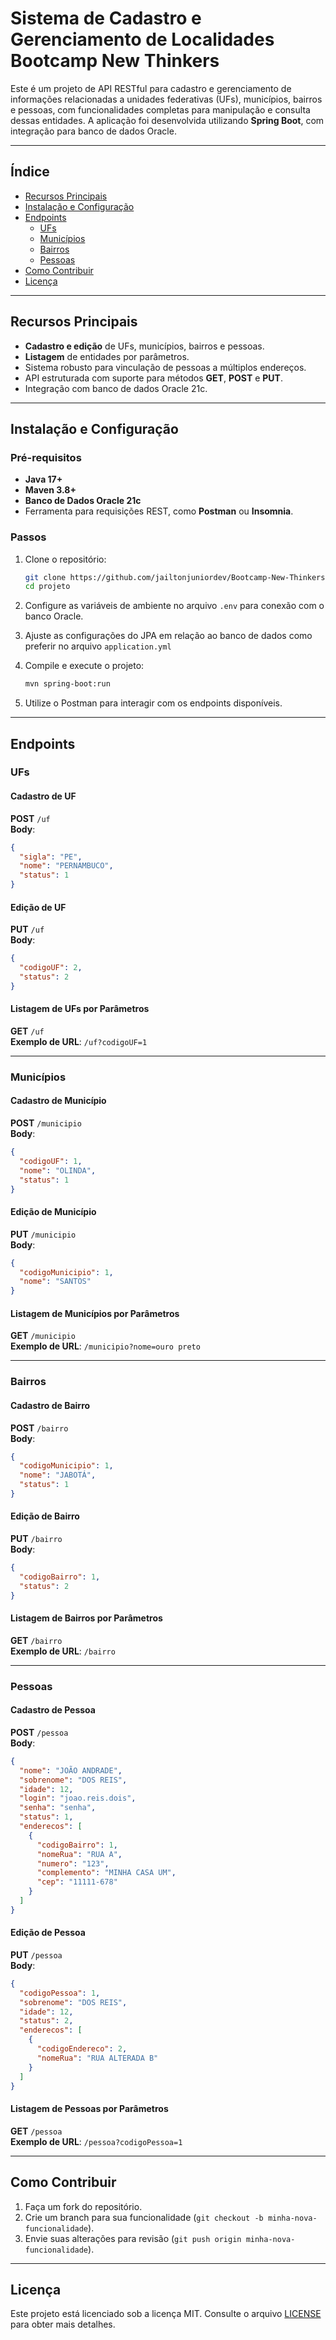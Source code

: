 # Sistema de Cadastro e Gerenciamento de Localidades Bootcamp New Thinkers

Este é um projeto de API RESTful para cadastro e gerenciamento de informações relacionadas a unidades federativas (UFs),
municípios, bairros e pessoas, com funcionalidades completas para manipulação e consulta dessas entidades. A aplicação
foi desenvolvida utilizando **Spring Boot**, com integração para banco de dados Oracle.

---

## Índice

- [Recursos Principais](#recursos-principais)
- [Instalação e Configuração](#instalação-e-configuração)
- [Endpoints](#endpoints)
    - [UFs](#ufs)
    - [Municípios](#municípios)
    - [Bairros](#bairros)
    - [Pessoas](#pessoas)
- [Como Contribuir](#como-contribuir)
- [Licença](#licença)

---

## Recursos Principais

- **Cadastro e edição** de UFs, municípios, bairros e pessoas.
- **Listagem** de entidades por parâmetros.
- Sistema robusto para vinculação de pessoas a múltiplos endereços.
- API estruturada com suporte para métodos **GET**, **POST** e **PUT**.
- Integração com banco de dados Oracle 21c.

---

## Instalação e Configuração

### Pré-requisitos

- **Java 17+**
- **Maven 3.8+**
- **Banco de Dados Oracle 21c**
- Ferramenta para requisições REST, como **Postman** ou **Insomnia**.

### Passos

1. Clone o repositório:
   ```bash
   git clone https://github.com/jailtonjuniordev/Bootcamp-New-Thinkers-Backend-Desafio-Final.git
   cd projeto
   ```

2. Configure as variáveis de ambiente no arquivo `.env` para conexão com o banco Oracle.

3. Ajuste as configurações do JPA em relação ao banco de dados como preferir no arquivo `application.yml` 

4. Compile e execute o projeto:
   ```bash
   mvn spring-boot:run
   ```

5. Utilize o Postman para interagir com os endpoints disponíveis.

---

## Endpoints

### UFs

#### Cadastro de UF

**POST** `/uf`  
**Body**:

```json
{
  "sigla": "PE",
  "nome": "PERNAMBUCO",
  "status": 1
}
```

#### Edição de UF

**PUT** `/uf`  
**Body**:

```json
{
  "codigoUF": 2,
  "status": 2
}
```

#### Listagem de UFs por Parâmetros

**GET** `/uf`  
**Exemplo de URL**: `/uf?codigoUF=1`

---

### Municípios

#### Cadastro de Município

**POST** `/municipio`  
**Body**:

```json
{
  "codigoUF": 1,
  "nome": "OLINDA",
  "status": 1
}
```

#### Edição de Município

**PUT** `/municipio`  
**Body**:

```json
{
  "codigoMunicipio": 1,
  "nome": "SANTOS"
}
```

#### Listagem de Municípios por Parâmetros

**GET** `/municipio`  
**Exemplo de URL**: `/municipio?nome=ouro preto`

---

### Bairros

#### Cadastro de Bairro

**POST** `/bairro`  
**Body**:

```json
{
  "codigoMunicipio": 1,
  "nome": "JABOTÁ",
  "status": 1
}
```

#### Edição de Bairro

**PUT** `/bairro`  
**Body**:

```json
{
  "codigoBairro": 1,
  "status": 2
}
```

#### Listagem de Bairros por Parâmetros

**GET** `/bairro`  
**Exemplo de URL**: `/bairro`

---

### Pessoas

#### Cadastro de Pessoa

**POST** `/pessoa`  
**Body**:

```json
{
  "nome": "JOÃO ANDRADE",
  "sobrenome": "DOS REIS",
  "idade": 12,
  "login": "joao.reis.dois",
  "senha": "senha",
  "status": 1,
  "enderecos": [
    {
      "codigoBairro": 1,
      "nomeRua": "RUA A",
      "numero": "123",
      "complemento": "MINHA CASA UM",
      "cep": "11111-678"
    }
  ]
}
```

#### Edição de Pessoa

**PUT** `/pessoa`  
**Body**:

```json
{
  "codigoPessoa": 1,
  "sobrenome": "DOS REIS",
  "idade": 12,
  "status": 2,
  "enderecos": [
    {
      "codigoEndereco": 2,
      "nomeRua": "RUA ALTERADA B"
    }
  ]
}
```

#### Listagem de Pessoas por Parâmetros

**GET** `/pessoa`  
**Exemplo de URL**: `/pessoa?codigoPessoa=1`

---

## Como Contribuir

1. Faça um fork do repositório.
2. Crie um branch para sua funcionalidade (`git checkout -b minha-nova-funcionalidade`).
3. Envie suas alterações para revisão (`git push origin minha-nova-funcionalidade`).

---

## Licença

Este projeto está licenciado sob a licença MIT. Consulte o arquivo [LICENSE](LICENSE) para obter mais detalhes.

